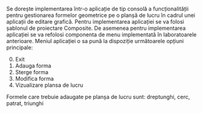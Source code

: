 Se dorește implementarea într-o aplicație de tip consolă a funcționalității pentru gestionarea formelor geometrice pe o planșă de lucru în cadrul unei aplicații de editare grafică. Pentru implementarea aplicației se va folosi șablonul de proiectare Composite. 
De asemenea pentru implementarea aplicației se va refolosi componenta de menu implementată în laboratoarele anterioare. 
Meniul aplicației o sa pună la dispoziție următoarele opțiuni principale:

0. Exit
1. Adauga forma
2. Sterge forma
3. Modifica forma
4. Vizualizare plansa de lucru


Formele care trebuie adaugate pe planșa de lucru sunt: dreptunghi, cerc, patrat, triunghi
